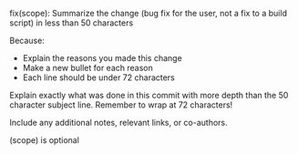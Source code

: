 fix(scope): Summarize the change (bug fix for the user, not a fix to a build script) in less than 50 characters 

Because:
- Explain the reasons you made this change
- Make a new bullet for each reason
- Each line should be under 72 characters

Explain exactly what was done in this commit with more depth than the
50 character subject line. Remember to wrap at 72 characters!

Include any additional notes, relevant links, or co-authors.

(scope) is optional
